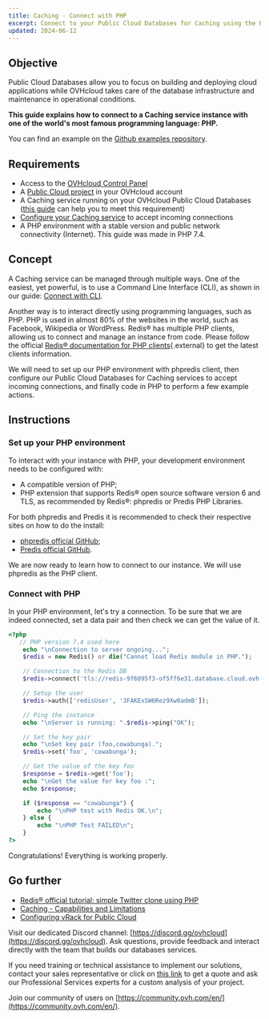 ```yaml
---
title: Caching - Connect with PHP
excerpt: Connect to your Public Cloud Databases for Caching using the PHP programming language
updated: 2024-06-12
---
```


## Objective

Public Cloud Databases allow you to focus on building and deploying cloud applications while OVHcloud takes care of the database infrastructure and maintenance in operational conditions.

**This guide explains how to connect to a Caching service instance with one of the world's most famous programming language: PHP.**

You can find an example on the [Github examples repository](https://github.com/ovh/public-cloud-databases-examples/tree/main/databases/redis/php/hello-world).

## Requirements

- Access to the [OVHcloud Control Panel](/links/manager)
- A [Public Cloud project](https://www.ovhcloud.com/asia/public-cloud/) in your OVHcloud account
- A Caching service running on your OVHcloud Public Cloud Databases ([this guide](/pages/public_cloud/public_cloud_databases/databases_01_order_control_panel) can help you to meet this requirement)
- [Configure your Caching service](/pages/public_cloud/public_cloud_databases/redis_08_prepare_for_incoming_connections) to accept incoming connections
- A PHP environment with a stable version and public network connectivity (Internet). This guide was made in PHP 7.4.

## Concept

A Caching service can be managed through multiple ways.
One of the easiest, yet powerful, is to use a Command Line Interface (CLI), as shown in our guide: [Connect with CLI](/pages/public_cloud/public_cloud_databases/redis_03_connect_cli).

Another way is to interact directly using programming languages, such as PHP.
PHP is used in almost 80% of the websites in the world, such as Facebook, Wikipedia or WordPress.
Redis® has multiple PHP clients, allowing us to connect and manage an instance from code. Please follow the official [Redis® documentation for PHP clients](https://redis.io/clients#php){.external} to get the latest clients information.

We will need to set up our PHP environment with phpredis client, then configure our Public Cloud Databases for Caching services to accept incoming connections, and finally code in PHP to perform a few example actions.

## Instructions

### Set up your PHP environment

To interact with your instance with PHP, your development environment needs to be configured with:

- A compatible version of PHP;
- PHP extension that supports Redis® open source software version 6 and TLS, as recommended by Redis®: phpredis or Predis PHP Libraries.

For both phpredis and Predis it is recommended to check their respective sites on how to do the install:

- [phpredis official GitHub](https://github.com/phpredis/phpredis);
- [Predis official GitHub](https://github.com/predis/predis).

We are now ready to learn how to connect to our instance. We will use phpredis as the PHP client.

### Connect with PHP

In your PHP environment, let's try a connection. To be sure that we are indeed connected, set a data pair and then check we can get the value of it.

```php
<?php
   // PHP version 7.4 used here
	echo "\nConnection to server ongoing...";
	$redis = new Redis() or die("Cannot load Redis module in PHP.");

	// Connection to the Redis DB
	$redis->connect('tls://redis-9f6095f3-of5ff6e31.database.cloud.ovh.net', 20185);

	// Setup the user
	$redis->auth(['redisUser', '3FAKExSW6Rez9Xw0admB']);

	// Ping the instance
	echo "\nServer is running: ".$redis->ping("OK");

	// Set the key pair
	echo "\nSet key pair (foo,cowabunga).";
	$redis->set('foo', 'cowabunga');

	// Get the value of the key foo
	$response = $redis->get('foo');
	echo "\nGet the value for key foo :";
	echo $response;

	if ($response == "cowabunga") {
		echo "\nPHP test with Redis OK.\n";
	} else {
		echo "\nPHP Test FAILED\n";
	}
?>
```
Congratulations! Everything is working properly.

## Go further

- [Redis® official tutorial: simple Twitter clone using PHP](https://redis.io/topics/twitter-clone)
- [Caching - Capabilities and Limitations](/pages/public_cloud/public_cloud_databases/redis_01_capabilities)
- [Configuring vRack for Public Cloud](/pages/public_cloud/public_cloud_network_services/getting-started-07-creating-vrack)

Visit our dedicated Discord channel: [https://discord.gg/ovhcloud](https://discord.gg/ovhcloud). Ask questions, provide feedback and interact directly with the team that builds our databases services.

If you need training or technical assistance to implement our solutions, contact your sales representative or click on [this link](/links/professional-services) to get a quote and ask our Professional Services experts for a custom analysis of your project.

Join our community of users on [https://community.ovh.com/en/](https://community.ovh.com/en/).
